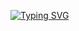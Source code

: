 [![Typing SVG](https://readme-typing-svg.demolab.com?font=Fira+Code&pause=1000&color=FF5E2F&width=435&lines=Hi%2C+I'm+Anna+;Head+of+Recruitment+Department+;of+IT+company+FOJIN)](https://git.io/typing-svg)
